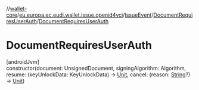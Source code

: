 //[wallet-core](../../../../index.md)/[eu.europa.ec.eudi.wallet.issue.openid4vci](../../index.md)/[IssueEvent](../index.md)/[DocumentRequiresUserAuth](index.md)/[DocumentRequiresUserAuth](-document-requires-user-auth.md)

# DocumentRequiresUserAuth

[androidJvm]\
constructor(document: UnsignedDocument, signingAlgorithm: Algorithm, resume: (keyUnlockData: KeyUnlockData) -&gt; [Unit](https://kotlinlang.org/api/latest/jvm/stdlib/kotlin/-unit/index.html), cancel: (reason: [String](https://kotlinlang.org/api/latest/jvm/stdlib/kotlin/-string/index.html)?) -&gt; [Unit](https://kotlinlang.org/api/latest/jvm/stdlib/kotlin/-unit/index.html))
